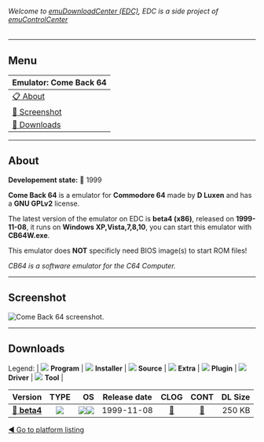 ###### Welcome to [emuDownloadCenter (EDC)](https://github.com/PhoenixInteractiveNL/emuDownloadCenter/wiki/), EDC is a side project of [emuControlCenter](https://github.com/PhoenixInteractiveNL/emuControlCenter/wiki/)
***
## Menu
| **Emulator: Come Back 64** |
|:---------|
| [:clipboard: About](#about) |
| [:sunrise: Screenshot](#screenshot) |
| [:floppy_disk: Downloads](#downloads) |
***
## About
**Developement state:** :red_circle: 1999

**Come Back 64** is a emulator for **Commodore 64** made by **D Luxen** and has a **GNU GPLv2** license.

The latest version of the emulator on EDC is **beta4 (x86)**, released on **1999-11-08**, it runs on **Windows XP,Vista,7,8,10**, you can start this emulator with **CB64W.exe**.

This emulator does **NOT** specificly need BIOS image(s) to start ROM files!

_CB64 is a software emulator for the C64 Computer._
***
## Screenshot
![](https://raw.githubusercontent.com/PhoenixInteractiveNL/emuDownloadCenter/master/hooks/comeback64/emulator_screen_01.jpg "Come Back 64 screenshot.")
***
## Downloads
Legend: | 
![](https://raw.githubusercontent.com/wiki/PhoenixInteractiveNL/emuDownloadCenter/images_misc/icon_program_24.png) **Program** | 
![](https://raw.githubusercontent.com/wiki/PhoenixInteractiveNL/emuDownloadCenter/images_misc/icon_installer_24.png) **Installer** | 
![](https://raw.githubusercontent.com/wiki/PhoenixInteractiveNL/emuDownloadCenter/images_misc/icon_source_code_24.png) **Source** | 
![](https://raw.githubusercontent.com/wiki/PhoenixInteractiveNL/emuDownloadCenter/images_misc/icon_extra_24.png) **Extra** | 
![](https://raw.githubusercontent.com/wiki/PhoenixInteractiveNL/emuDownloadCenter/images_misc/icon_plugin_24.png) **Plugin** | 
![](https://raw.githubusercontent.com/wiki/PhoenixInteractiveNL/emuDownloadCenter/images_misc/icon_driver_24.png) **Driver** | 
![](https://raw.githubusercontent.com/wiki/PhoenixInteractiveNL/emuDownloadCenter/images_misc/icon_tool_24.png) **Tool** | 
 
| Version | TYPE | OS | Release date | CLOG | CONT | DL Size |
|:--------|:----:|---:|:------------:|:----:|:----:|--------:|
| [:floppy_disk: **beta4**](https://github.com/PhoenixInteractiveNL/edc-repo0002/raw/master/comeback64/beta4.7z) | ![](https://raw.githubusercontent.com/wiki/PhoenixInteractiveNL/emuDownloadCenter/images_misc/icon_program_24.png) | ![](https://raw.githubusercontent.com/wiki/PhoenixInteractiveNL/emuDownloadCenter/images_misc/logo_windows_24.png)![](https://raw.githubusercontent.com/wiki/PhoenixInteractiveNL/emuDownloadCenter/images_misc/icon_32-bit_24.png) | 1999-11-08 | [:page_facing_up:](https://github.com/PhoenixInteractiveNL/edc-repo0002/blob/master/comeback64/beta4_changelog.txt) | [:mag_right:](https://github.com/PhoenixInteractiveNL/edc-repo0002/blob/master/comeback64/beta4_contents.txt) | 250 KB |

[:arrow_backward: Go to platform listing](https://github.com/PhoenixInteractiveNL/emuDownloadCenter/wiki/EDC-Platform-List)
